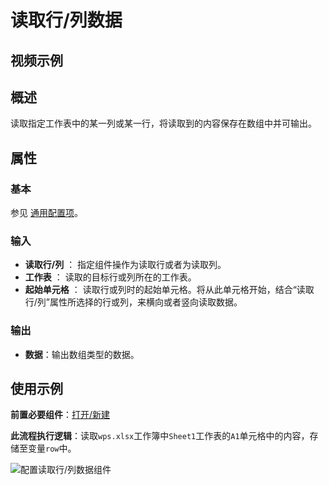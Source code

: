 # 读取行/列数据

## 视频示例

## 概述

读取指定工作表中的某一列或某一行，将读取到的内容保存在数组中并可输出。

## 属性

### 基本

参见 [通用配置项](../../Appendix/CommonConfigurationItems.md)。

### 输入

- **读取行/列** ：  指定组件操作为读取行或者为读取列。
- **工作表** ： 读取的目标行或列所在的工作表。
- **起始单元格** ：  读取行或列时的起始单元格。将从此单元格开始，结合“读取行/列”属性所选择的行或列，来横向或者竖向读取数据。

### 输出

- **数据**：输出数组类型的数据。

## 使用示例

**前置必要组件**：[打开/新建](../WPSExcel/OpenExcel.md)

**此流程执行逻辑**：读取`wps.xlsx`工作簿中`Sheet1`工作表的`A1`单元格中的内容，存储至变量`row`中。

![配置读取行/列数据组件](https://docimages.blob.core.chinacloudapi.cn/images/Activities/wps13.png)
